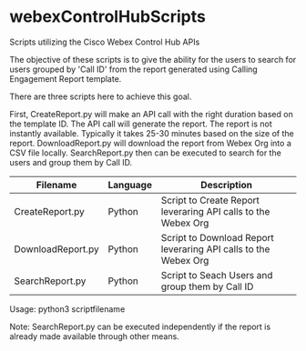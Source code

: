 # webexControlHubScripts
Scripts utilizing the Cisco Webex Control Hub APIs

The objective of these scripts is to give the ability for the users to search for users grouped by 'Call ID' from the report generated using Calling Engagement Report template.

There are three scripts here to achieve this goal. 

First, CreateReport.py will make an API call with the right duration based on the template ID. The API call will generate the report. The report is not instantly available. Typically it takes 25-30 minutes based on the size of the report. DownloadReport.py will download the report from Webex Org into a CSV file locally. SearchReport.py then can be executed to search for the users and group them by Call ID.

Filename | Language | Description
--- | --- | ---
CreateReport.py | Python | Script to Create Report leveraring API calls to the Webex Org
DownloadReport.py | Python | Script to Download Report leveraring API calls to the Webex Org
SearchReport.py | Python | Script to Seach Users and group them by Call ID

Usage: python3 scriptfilename

Note: SearchReport.py can be executed independently if the report is already made available through other means. 
